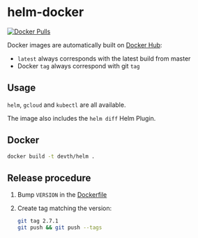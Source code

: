 # helm-docker

[![Docker Pulls](https://img.shields.io/docker/pulls/devth/helm.svg?style=flat-square)](https://hub.docker.com/r/devth/helm/)

Docker images are automatically built on [Docker
Hub](https://hub.docker.com/r/devth/helm/):

- `latest` always corresponds with the latest build from master
- Docker `tag` always correspond with git `tag`

## Usage

`helm`, `gcloud` and `kubectl` are all available.

The image also includes the `helm diff` Helm Plugin.

## Docker

```bash
docker build -t devth/helm .
```

## Release procedure

1. Bump `VERSION` in the [Dockerfile](Dockerfile)
1. Create tag matching the version:

   ```bash
   git tag 2.7.1
   git push && git push --tags
   ```
